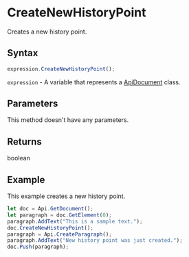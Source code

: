 # CreateNewHistoryPoint

Creates a new history point.

## Syntax

```javascript
expression.CreateNewHistoryPoint();
```

`expression` - A variable that represents a [ApiDocument](../ApiDocument.md) class.

## Parameters

This method doesn't have any parameters.

## Returns

boolean

## Example

This example creates a new history point.

```javascript editor-
let doc = Api.GetDocument();
let paragraph = doc.GetElement(0);
paragraph.AddText("This is a sample text.");
doc.CreateNewHistoryPoint();
paragraph = Api.CreateParagraph();
paragraph.AddText("New history point was just created.");
doc.Push(paragraph);
```
